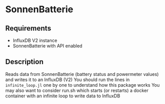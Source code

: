 # SonnenBatterie

## Requirements 
* InfluxDB V2 instance
* SonnenBatterie with API enabled

## Description
Reads data from SonnenBatterie (battery status and powermeter values) and writes it to an InfluxDB (V2)
You should run the lines in `infinite_loop.jl` one by one to understand how this package works
You may also want to consider run.sh which starts (or restarts) a docker container with an infinite loop to write data to InfluxDB
